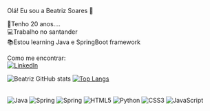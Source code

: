 Olá! Eu sou a Beatriz Soares 👋</br>

👩Tenho 20 anos....</br>
💻Trabalho no santander</br>
📚Estou learning Java e SpringBoot framework</br>


Como me encontrar:</br>
[![Linkedln](https://img.shields.io/badge/LinkedIn-0077B5?style=for-the-badge&logo=linkedin&logoColor=white)](https://www.linkedin.com/in/beatriz-soares-22492518a/)



![Beatriz GitHub stats](https://github-readme-stats.vercel.app/api?username=B1AAA&show_icons=true&theme=radical)
[![Top Langs](https://github-readme-stats.vercel.app/api/top-langs/?username=B1AAA&layout=compact&theme=vision-friendly-dark)](https://github.com/anuraghazra/github-readme-stats)


<div style="display: inline_block"><br/>
<img  align="center" alt="Java"src="https://img.shields.io/badge/Java-ED8B00?style=for-the-badge&logo=java&logoColor=white"/>
<img  align="center" alt="Spring"src="https://img.shields.io/badge/Spring-6DB33F?style=for-the-badge&logo=spring&logoColor=white"/>
<img  align="center" alt="Spring"src="https://img.shields.io/badge/MySQL-00000F?style=for-the-badge&logo=mysql&logoColor=white"/>
<img  align="center" alt="HTML5"src="https://img.shields.io/badge/HTML5-E34F26?style=for-the-badge&logo=html5&logoColor=white"/>
<img  align="center" alt="Python"src="https://img.shields.io/badge/Python-14354C?style=for-the-badge&logo=python&logoColor=white"/>
<img  align="center" alt="CSS3"src="https://img.shields.io/badge/CSS3-1572B6?style=for-the-badge&logo=css3&logoColor=whitehttps://img.shields.io/badge/Sass-CC"/>
<img  align="center" alt="JavaScript"src="https://img.shields.io/badge/JavaScript-F7DF1E?style=for-the-badge&logo=javascript&logoColor=black"/>



</div>
